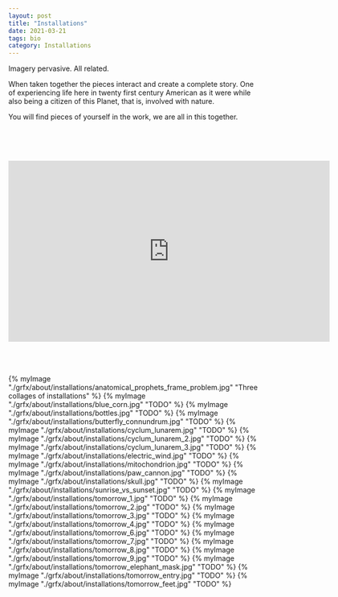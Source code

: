 ```yaml
---
layout: post
title: "Installations" 
date: 2021-03-21
tags: bio
category: Installations 
---
```


Imagery pervasive. All related.

When taken together the pieces interact and create a complete story. One of experiencing life here in twenty first century American as it were  while also being a citizen of this Planet, that is, involved with nature.

You will find pieces of yourself in the work, we are all in this together. 

<br/><br/><br/>

<iframe title="vimeo-player" src="https://player.vimeo.com/video/271582697" width="640" height="360" frameborder="0" allowfullscreen></iframe>

<br/><br/><br/>
{% myImage "./grfx/about/installations/anatomical_prophets_frame_problem.jpg" "Three collages of installations" %}
{% myImage "./grfx/about/installations/blue_corn.jpg" "TODO" %}
{% myImage "./grfx/about/installations/bottles.jpg" "TODO" %}
{% myImage "./grfx/about/installations/butterfly_connundrum.jpg" "TODO" %}
{% myImage "./grfx/about/installations/cyclum_lunarem.jpg" "TODO" %}
{% myImage "./grfx/about/installations/cyclum_lunarem_2.jpg" "TODO" %}
{% myImage "./grfx/about/installations/cyclum_lunarem_3.jpg" "TODO" %}
{% myImage "./grfx/about/installations/electric_wind.jpg" "TODO" %}
{% myImage "./grfx/about/installations/mitochondrion.jpg" "TODO" %}
{% myImage "./grfx/about/installations/paw_cannon.jpg" "TODO" %}
{% myImage "./grfx/about/installations/skull.jpg" "TODO" %}
{% myImage "./grfx/about/installations/sunrise_vs_sunset.jpg" "TODO" %}
{% myImage "./grfx/about/installations/tomorrow_1.jpg" "TODO" %}
{% myImage "./grfx/about/installations/tomorrow_2.jpg" "TODO" %}
{% myImage "./grfx/about/installations/tomorrow_3.jpg" "TODO" %}
{% myImage "./grfx/about/installations/tomorrow_4.jpg" "TODO" %}
{% myImage "./grfx/about/installations/tomorrow_6.jpg" "TODO" %}
{% myImage "./grfx/about/installations/tomorrow_7.jpg" "TODO" %}
{% myImage "./grfx/about/installations/tomorrow_8.jpg" "TODO" %}
{% myImage "./grfx/about/installations/tomorrow_9.jpg" "TODO" %}
{% myImage "./grfx/about/installations/tomorrow_elephant_mask.jpg" "TODO" %}
{% myImage "./grfx/about/installations/tomorrow_entry.jpg" "TODO" %}
{% myImage "./grfx/about/installations/tomorrow_feet.jpg" "TODO" %}
